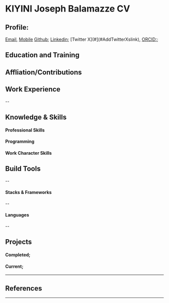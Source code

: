 KIYINI Joseph Balamazze CV 
====== 

## Profile: 
[Email](#Addlink), [Mobile](#AddProfilelink) [Github](https://github.com/josephkb87); [Linkedin](https://www.linkedin.com/in/kiyini-joseph-balamazze-04953420/); [Twitter X](#](#AddTwitterXslink), [ORCID:](#AddORCIDProfilelink);



## Education and Training



## Affliation/Contributions




## Work Experience



--
## Knowledge & Skills

#### Professional Skills

####  Programming 

#### Work Character Skills



## Build Tools 

--
#### Stacks & Frameworks

-- 
#### Languages
-- 

## Projects

#### Completed;

#### Current;  

---
## References 

---
